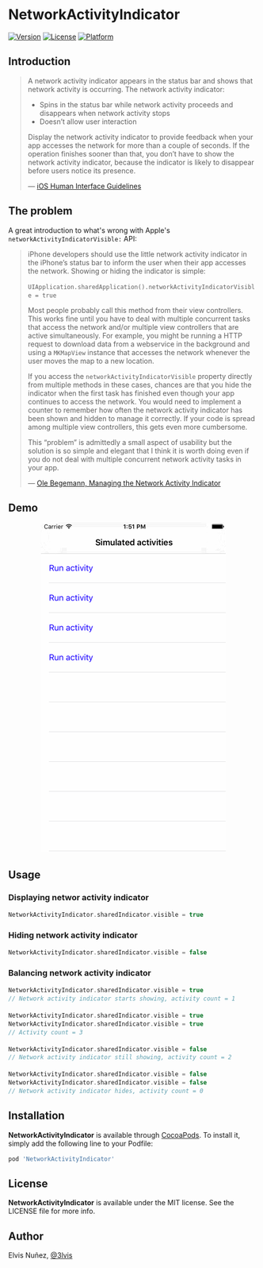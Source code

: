 # NetworkActivityIndicator

[![Version](https://img.shields.io/cocoapods/v/NetworkActivityIndicator.svg?style=flat)](https://cocoapods.org/pods/NetworkActivityIndicator)
[![License](https://img.shields.io/cocoapods/l/NetworkActivityIndicator.svg?style=flat)](https://cocoapods.org/pods/NetworkActivityIndicator)
[![Platform](https://img.shields.io/cocoapods/p/NetworkActivityIndicator.svg?style=flat)](https://cocoapods.org/pods/NetworkActivityIndicator)

## Introduction

> A network activity indicator appears in the status bar and shows that network activity is occurring.
>The network activity indicator:
>
> - Spins in the status bar while network activity proceeds and disappears when network activity stops
> - Doesn’t allow user interaction
>
> Display the network activity indicator to provide feedback when your app accesses the network for more than a couple of seconds. If the operation finishes sooner than that, you don’t have to show the network activity indicator, because the indicator is likely to disappear before users notice its presence.
>
>— [iOS Human Interface Guidelines](https://developer.apple.com/library/ios/documentation/UserExperience/Conceptual/MobileHIG/Controls.html)

## The problem

A great introduction to what's wrong with Apple's `networkActivityIndicatorVisible:` API:

>iPhone developers should use the little network activity indicator in the iPhone’s status bar to inform the user when their app accesses the network. Showing or hiding the indicator is simple:
>
>`UIApplication.sharedApplication().networkActivityIndicatorVisible = true`
>
>Most people probably call this method from their view controllers. This works fine until you have to deal with multiple concurrent tasks that access the network and/or multiple view controllers that are active simultaneously. For example, you might be running a HTTP request to download data from a webservice in the background and using a `MKMapView` instance that accesses the network whenever the user moves the map to a new location.
>
>If you access the `networkActivityIndicatorVisible` property directly from multiple methods in these cases, chances are that you hide the indicator when the first task has finished even though your app continues to access the network. You would need to implement a counter to remember how often the network activity indicator has been shown and hidden to manage it correctly. If your code is spread among multiple view controllers, this gets even more cumbersome.
>
>This “problem” is admittedly a small aspect of usability but the solution is so simple and elegant that I think it is worth doing even if you do not deal with multiple concurrent network activity tasks in your app.
>
>— [Ole Begemann, Managing the Network Activity Indicator](http://oleb.net/blog/2009/09/managing-the-network-activity-indicator/)

## Demo

<p align="center">
  <img src="https://raw.githubusercontent.com/3lvis/NetworkActivityIndicator/master/GIF/sample.gif"/>
</p>

## Usage

### Displaying networ activity indicator

```swift
NetworkActivityIndicator.sharedIndicator.visible = true
```

### Hiding network activity indicator

```swift
NetworkActivityIndicator.sharedIndicator.visible = false
```

### Balancing network activity indicator

```swift
NetworkActivityIndicator.sharedIndicator.visible = true
// Network activity indicator starts showing, activity count = 1

NetworkActivityIndicator.sharedIndicator.visible = true
NetworkActivityIndicator.sharedIndicator.visible = true
// Activity count = 3

NetworkActivityIndicator.sharedIndicator.visible = false
// Network activity indicator still showing, activity count = 2

NetworkActivityIndicator.sharedIndicator.visible = false
NetworkActivityIndicator.sharedIndicator.visible = false
// Network activity indicator hides, activity count = 0

```

## Installation

**NetworkActivityIndicator** is available through [CocoaPods](http://cocoapods.org). To install
it, simply add the following line to your Podfile:

```ruby
pod 'NetworkActivityIndicator'
```

## License

**NetworkActivityIndicator** is available under the MIT license. See the LICENSE file for more info.

## Author

Elvis Nuñez, [@3lvis](https://twitter.com/3lvis)
